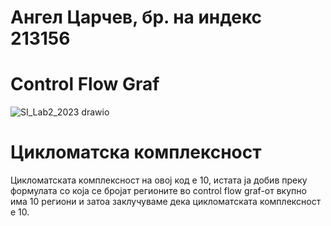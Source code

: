 # Ангел Царчев, бр. на индекс 213156

# Control Flow Graf


![SI_Lab2_2023 drawio](https://github.com/angelcarcev/SI_2023_lab2_213156/assets/127151007/985495ae-ad7e-4f9c-a3f5-8dc3d236d516)

# Цикломатска комплексност

Цикломатската комплексност на овој код е 10, истата ја добив преку формулата со која се бројат регионите во control flow graf-от вкупно има 10 региони и затоа заклучуваме дека цикломатската комплексност е 10.
